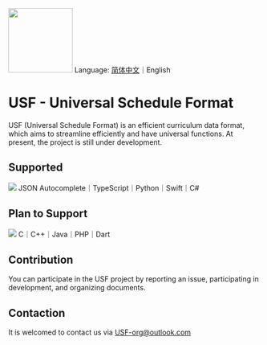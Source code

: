<image src="https://github.com/user-attachments/assets/563db63c-954f-4d47-839e-c475d88ab7fc" height="128"/>
Language: <a href="./README.md">简体中文</a>｜English

# USF - Universal Schedule Format
USF (Universal Schedule Format) is an efficient curriculum data format, which aims to streamline efficiently and have universal functions. At present, the project is still under development.

## Supported
<img src="https://skillicons.dev/icons?i=ts,py,swift,cs" />
JSON Autocomplete｜TypeScript｜Python｜Swift｜C#

## Plan to Support
<img src="https://skillicons.dev/icons?i=c,cpp,java,php,dart" />
C｜C++｜Java｜PHP｜Dart

## Contribution
You can participate in the USF project by reporting an issue, participating in development, and organizing documents.

## Contaction
It is welcomed to contact us via USF-org@outlook.com